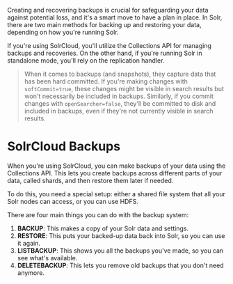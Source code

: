 Creating and recovering backups is crucial for safeguarding your data against potential loss, and it's a smart move to have a plan in place. In Solr, there are two main methods for backing up and restoring your data, depending on how you're running Solr.

If you're using SolrCloud, you'll utilize the Collections API for managing backups and recoveries. On the other hand, if you're running Solr in standalone mode, you'll rely on the replication handler.

> When it comes to backups (and snapshots), they capture data that has been hard committed. If you're making changes with `softCommit=true`, these changes might be visible in search results but won't necessarily be included in backups. Similarly, if you commit changes with `openSearcher=false`, they'll be committed to disk and included in backups, even if they're not currently visible in search results.

# SolrCloud Backups

When you're using SolrCloud, you can make backups of your data using the Collections API. This lets you create backups across different parts of your data, called shards, and then restore them later if needed.

To do this, you need a special setup: either a shared file system that all your Solr nodes can access, or you can use HDFS.

There are four main things you can do with the backup system:

1. **BACKUP**: This makes a copy of your Solr data and settings.
2. **RESTORE**: This puts your backed-up data back into Solr, so you can use it again.
3. **LISTBACKUP**: This shows you all the backups you've made, so you can see what's available.
4. **DELETEBACKUP**: This lets you remove old backups that you don't need anymore.
